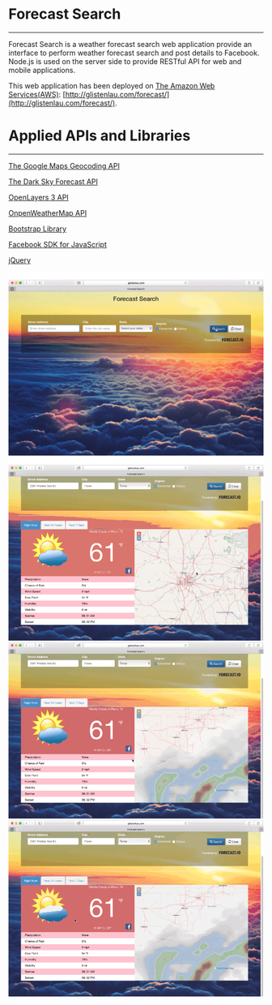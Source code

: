 # Forecast Search
---

Forecast Search is a weather forecast search web application provide an interface to perform weather forecast search
 and post details to Facebook. Node.js is used on the server side to provide RESTful API for web and mobile applications. 
 
 This web application has been deployed on [The Amazon Web Services(AWS)](https://aws.amazon.com/): 
 [http://glistenlau.com/forecast/](http://glistenlau.com/forecast/).
 
# Applied APIs and Libraries
---

[The Google Maps Geocoding API](https://developers.google.com/maps/documentation/geocoding/intro)

[The Dark Sky Forecast API](https://developer.forecast.io/)

[OpenLayers 3 API](http://openlayers.org/)

[OnpenWeatherMap API](http://openlayers.org/)

[Bootstrap Library](http://getbootstrap.com/)

[Facebook SDK for JavaScript](https://developers.facebook.com/docs/javascript/)

[jQuery](https://jquery.com/)



![](https://github.com/glistenlau/forecast/raw/master/forecast/static/images/form_validation.gif)
![](https://github.com/glistenlau/forecast/raw/master/forecast/static/images/weather_demo.gif)
![](https://github.com/glistenlau/forecast/raw/master/forecast/static/images/facebook_demo.gif)
![](https://github.com/glistenlau/forecast/raw/master/forecast/static/images/remain_demo.gif)
